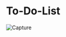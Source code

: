 # To-Do-List

![Capture](https://user-images.githubusercontent.com/37986610/103811642-6d549980-5087-11eb-8146-cd128e0a915c.PNG)

